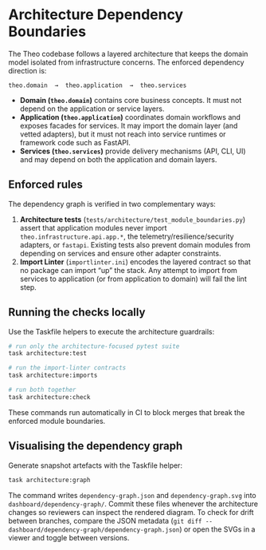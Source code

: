 # Architecture Dependency Boundaries

The Theo codebase follows a layered architecture that keeps the domain model
isolated from infrastructure concerns. The enforced dependency direction is:

```
theo.domain  →  theo.application  →  theo.services
```

* **Domain (`theo.domain`)** contains core business concepts. It must not depend
  on the application or service layers.
* **Application (`theo.application`)** coordinates domain workflows and exposes
  facades for services. It may import the domain layer (and vetted adapters),
  but it must not reach into service runtimes or framework code such as
  FastAPI.
* **Services (`theo.services`)** provide delivery mechanisms (API, CLI, UI) and
  may depend on both the application and domain layers.

## Enforced rules

The dependency graph is verified in two complementary ways:

1. **Architecture tests** (`tests/architecture/test_module_boundaries.py`)
   assert that application modules never import
   `theo.infrastructure.api.app.*`, the telemetry/resilience/security adapters, or
   `fastapi`. Existing tests also prevent domain modules from depending on
   services and ensure other adapter constraints.
2. **Import Linter** (`importlinter.ini`) encodes the layered contract so that
   no package can import “up” the stack. Any attempt to import from services to
   application (or from application to domain) will fail the lint step.

## Running the checks locally

Use the Taskfile helpers to execute the architecture guardrails:

```sh
# run only the architecture-focused pytest suite
task architecture:test

# run the import-linter contracts
task architecture:imports

# run both together
task architecture:check
```

These commands run automatically in CI to block merges that break the enforced
module boundaries.

## Visualising the dependency graph

Generate snapshot artefacts with the Taskfile helper:

```sh
task architecture:graph
```

The command writes `dependency-graph.json` and `dependency-graph.svg` into
`dashboard/dependency-graph/`. Commit these files whenever the architecture
changes so reviewers can inspect the rendered diagram. To check for drift
between branches, compare the JSON metadata (`git diff -- dashboard/dependency-graph/dependency-graph.json`)
or open the SVGs in a viewer and toggle between versions.

